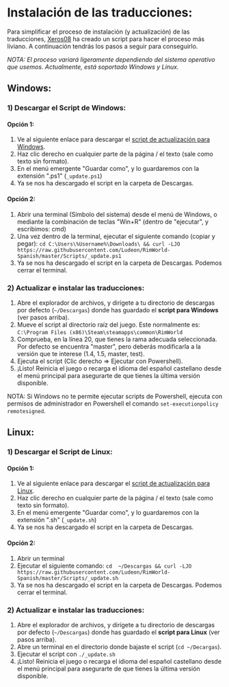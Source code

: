 # Instalación de las traducciones:
Para simplificar el proceso de instalación (y actualización) de las traducciones, [Xeros08](https://github.com/Xeros08) ha creado un script para hacer el proceso más liviano. A continuación tendrás los pasos a seguir para conseguirlo.

_NOTA: El proceso variará ligeramente dependiendo del sistema operativo que usemos. Actualmente, está soportado Windows y Linux._

## Windows:
### 1) Descargar el Script de Windows:
#### Opción 1:
1. Ve al siguiente enlace para descargar el [script de actualización para Windows](https://raw.githubusercontent.com/Ludeon/RimWorld-Spanish/master/Scripts/_update.ps1).
2. Haz clic derecho en cualquier parte de la página / el texto (sale como texto sin formato).
3. En el menú emergente "Guardar como", y lo guardaremos con la extensión ".ps1" (`_update.ps1`)
4. Ya se nos ha descargado el script en la carpeta de Descargas.

#### Opción 2:
1. Abrir una terminal (Símbolo del sistema) desde el menú de Windows, o mediante la combinación de teclas "Win+R" (dentro de "ejecutar", y escribimos: cmd)
2. Una vez dentro de la terminal, ejecutar el siguiente comando (copiar y pegar): `cd C:\Users\%Username%\Downloads\ && curl -LJO https://raw.githubusercontent.com/Ludeon/RimWorld-Spanish/master/Scripts/_update.ps1`
3. Ya se nos ha descargado el script en la carpeta de Descargas. Podemos cerrar el terminal.

### 2) Actualizar e instalar las traducciones:
1. Abre el explorador de archivos, y dirígete a tu directorio de descargas por defecto (`~/Descargas`) donde has guardado el **script para Windows** (ver pasos arriba).
2. Mueve el script al directorio raíz del juego. Este normalmente es: `C:\Program Files (x86)\Steam\steamapps\common\RimWorld`
3. Comprueba, en la línea 20, que tienes la rama adecuada seleccionada. Por defecto se encuentra "master", pero deberás modificarla a la versión que te interese (1.4, 1.5, master, test).
4. Ejecuta el script (Clic derecho => Ejecutar con Powershell).
5. ¡Listo! Reinicia el juego o recarga el idioma del español castellano desde el menú principal para asegurarte de que tienes la última versión disponible.

NOTA: Si Windows no te permite ejecutar scripts de Powershell, ejecuta con permisos de administrador en Powershell el comando `set-executionpolicy remotesigned`.

## Linux:
### 1) Descargar el Script de Linux:
#### Opción 1:
1. Ve al siguiente enlace para descargar el [script de actualización para Linux](https://raw.githubusercontent.com/Ludeon/RimWorld-Spanish/master/Scripts/_update.sh).
2. Haz clic derecho en cualquier parte de la página / el texto (sale como texto sin formato).
3. En el menú emergente "Guardar como", y lo guardaremos con la extensión ".sh" (`_update.sh`)
4. Ya se nos ha descargado el script en la carpeta de Descargas.

#### Opción 2:
1. Abrir un terminal 
2. Ejecutar el siguiente comando: `cd  ~/Descargas && curl -LJO https://raw.githubusercontent.com/Ludeon/RimWorld-Spanish/master/Scripts/_update.sh`
3. Ya se nos ha descargado el script en la carpeta de Descargas. Podemos cerrar el terminal.

### 2) Actualizar e instalar las traducciones:
1. Abre el explorador de archivos, y dirígete a tu directorio de descargas por defecto (`~/Descargas`) donde has guardado el **script para Linux** (ver pasos arriba).
2. Abre un terminal en el directorio donde bajaste el script (`cd ~/Decargas`).
3. Ejecutar el script con `./_update.sh`
4. ¡Listo! Reinicia el juego o recarga el idioma del español castellano desde el menú principal para asegurarte de que tienes la última versión disponible.
